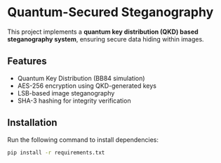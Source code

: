 # Quantum-Secured Steganography

This project implements a **quantum key distribution (QKD) based steganography system**, ensuring secure data hiding within images.

## Features
- Quantum Key Distribution (BB84 simulation)
- AES-256 encryption using QKD-generated keys
- LSB-based image steganography
- SHA-3 hashing for integrity verification

## Installation
Run the following command to install dependencies:

```bash
pip install -r requirements.txt
